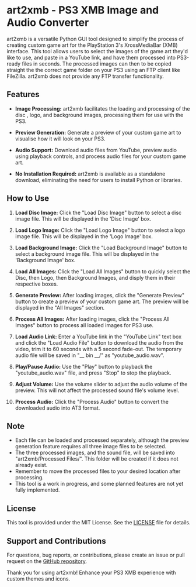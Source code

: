 # art2xmb - PS3 XMB Image and Audio Converter

art2xmb is a versatile Python GUI tool designed to simplify the process of creating custom game art for the PlayStation 3's XrossMediaBar (XMB) interface. This tool allows users to select the images of the game art they'd like to use, and paste in a YouTube link, and have them processed into PS3-ready files in seconds. The processed images can then to be copied straight the the correct game folder on your PS3 using an FTP client like FileZilla. art2xmb does not provide any FTP transfer functionality.

## Features

- **Image Processing:** art2xmb facilitates the loading and processing of the disc , logo, and background images, processing them for use with the PS3.

- **Preview Generation:** Generate a preview of your custom game art to visualise how it will look on your PS3.

- **Audio Support:** Download audio files from YouTube, preview audio using playback controls, and process audio files for your custom game art.

- **No Installation Required:** art2xmb is available as a standalone download, eliminating the need for users to install Python or libraries.

## How to Use

1. **Load Disc Image:** Click the "Load Disc Image" button to select a disc image file. This will be displayed in the 'Disc Image' box.

2. **Load Logo Image:** Click the "Load Logo Image" button to select a logo image file. This will be displayed in the 'Logo Image' box.

3. **Load Background Image:** Click the "Load Background Image" button to select a background image file. This will be displayed in the 'Background Image' box.

4. **Load All Images:** Click the "Load All Images" button to quickly select the Disc, then Logo, then Background Images, and disply them in their respective boxes.

5. **Generate Preview:** After loading images, click the "Generate Preview" button to create a preview of your custom game art. The preview will be displayed in the "All Images" section.

6. **Process All Images:** After loading images, click the "Process All Images" button to process all loaded images for PS3 use.

7. **Load Audio Link:** Enter a YouTube link in the "YouTube Link" text box and click the "Load Audio File" button to download the audio from the video, trim it to 60 seconds with a 5 second fade-out. The temporary audio file will be saved in "__ bin __/" as "youtube_audio.wav".

8. **Play/Pause Audio:** Use the "Play" button to playback the "youtube_audio.wav" file, and press "Stop" to stop the playback.

9. **Adjust Volume:** Use the volume slider to adjust the audio volume of the preview. This will not affect the processed sound file's volume level.

10. **Process Audio:** Click the "Process Audio" button to convert the downloaded audio into AT3 format.

## Note

- Each file can be loaded and processed separately, although the preview generation feature requires all three image files to be selected.
- The three processed images, and the sound file, will be saved into "art2xmb/Processed Files/". This folder will be created if it does not already exist.
- Remember to move the processed files to your desired location after processing.
- This tool is a work in progress, and some planned features are not yet fully implemented.

## License

This tool is provided under the MIT License. See the [LICENSE](LICENSE) file for details.

## Support and Contributions

For questions, bug reports, or contributions, please create an issue or pull request on the [GitHub repository](https://github.com/n0vageck0/art2xmb).

Thank you for using art2xmb! Enhance your PS3 XMB experience with custom themes and icons.
